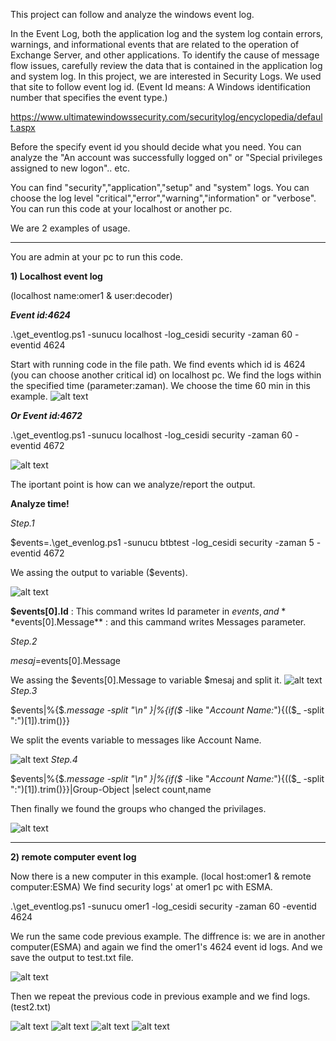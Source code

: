 This project can follow and analyze the windows event log. 

In the Event Log, both the application log and the system log contain errors, warnings, and informational events that are related to the operation of Exchange Server, and other applications. To identify the cause of message flow issues, carefully review the data that is contained in the application log and system log.
In this project, we are interested in Security Logs. We used that site to follow event log id. (Event Id means: A Windows identification number that specifies the event type.) 

https://www.ultimatewindowssecurity.com/securitylog/encyclopedia/default.aspx 


Before the specify event id you should decide what you need. You can analyze the "An account was successfully logged on" or "Special privileges assigned to new logon".. etc.

You can find "security","application","setup" and "system" logs. You can choose the log level "critical","error","warning","information" or "verbose". You can run this code at your localhost or another pc. 

We are 2 examples of usage.

----------------------------------------------------------------------------------------------------------------------
You are admin at your pc to run this code.

**1) Localhost event log**

(localhost name:omer1 & user:decoder) 

***Event id:4624***

.\get_eventlog.ps1 -sunucu localhost -log_cesidi security -zaman 60 -eventid 4624

Start with running code in the file path. We find events which id is 4624 (you can choose another critical id) on localhost pc. We find the logs within the specified time (parameter:zaman). We choose the time 60 min in this example.
![alt text](https://github.com/esmanurtufan/event-log-analyze/blob/master/screenshots/4624.PNG)


***Or Event id:4672***

.\get_eventlog.ps1 -sunucu localhost -log_cesidi security -zaman 60 -eventid 4672

![alt text](https://github.com/esmanurtufan/event-log-analyze/blob/master/screenshots/4672.PNG)


The iportant point is how can we analyze/report the output. 

**Analyze time!**

*Step.1*

$events=.\get_evenlog.ps1 -sunucu btbtest -log_cesidi security -zaman 5 -eventid 4672 

We assing the output to variable ($events). 

![alt text](https://github.com/esmanurtufan/event-log-analyze/blob/master/screenshots/1.PNG)


**$events[0].Id**         : This command writes Id parameter in $events, and 
**$events[0].Message**    : and this cammand writes Messages parameter.

*Step.2*

$mesaj=$events[0].Message

We assing the $events[0].Message to variable $mesaj and split it.
![alt text](https://github.com/esmanurtufan/event-log-analyze/blob/master/screenshots/2.PNG)
*Step.3*

$events|%{$_.message -split "\n" }|%{if($_ -like "*Account Name:*"){(($_ -split "\:")[1]).trim()}} 

We split the events variable to messages like Account Name.

![alt text](https://github.com/esmanurtufan/event-log-analyze/blob/master/screenshots/3.PNG)
*Step.4*

$events|%{$_.message -split "\n" }|%{if($_ -like "*Account Name:*"){(($_ -split "\:")[1]).trim()}}|Group-Object |select count,name

Then finally we found the groups who changed the privilages.

![alt text](https://github.com/esmanurtufan/event-log-analyze/blob/master/screenshots/4.PNG)

----------------------------------------------------------------------------------------------------------------------

**2) remote computer event log**

Now there is a new computer in this example. (local host:omer1 & remote computer:ESMA) We find security logs' at omer1 pc with ESMA.

.\get_eventlog.ps1 -sunucu omer1 -log_cesidi security -zaman 60 -eventid 4624 

We run the same code previous example. The diffrence is: we are in another computer(ESMA) and again we find the omer1's 4624 event id logs. And we save the output to test.txt file.

![alt text](https://github.com/esmanurtufan/event-log-analyze/blob/master/screenshots/remote.pc.1.PNG)

Then we repeat the previous code in previous example and we find logs. (test2.txt)


![alt text](https://github.com/esmanurtufan/event-log-analyze/blob/master/screenshots/remote.pc.2.PNG)
![alt text](https://github.com/esmanurtufan/event-log-analyze/blob/master/screenshots/remote.pc.3.PNG)
![alt text](https://github.com/esmanurtufan/event-log-analyze/blob/master/screenshots/remote.pc.4.PNG)
![alt text](https://github.com/esmanurtufan/event-log-analyze/blob/master/screenshots/remote.pc.5.PNG)








